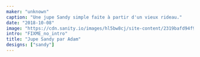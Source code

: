 ```yaml
---
maker: "unknown"
caption: "Une jupe Sandy simple faite à partir d'un vieux rideau."
date: "2018-10-08"
image: "https://cdn.sanity.io/images/hl5bw8cj/site-content/2319bafd94f986504f6ee2e4916d548b2ab1c323-1125x2000.jpg"
intro: "FIXME_no_intro"
title: "Jupe Sandy par Adam"
designs: ["sandy"]
---
```





